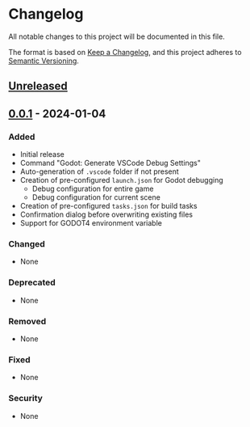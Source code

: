 # Changelog
All notable changes to this project will be documented in this file.

The format is based on [Keep a Changelog](https://keepachangelog.com/en/1.0.0/),
and this project adheres to [Semantic Versioning](https://semver.org/spec/v2.0.0.html).

## [Unreleased]

## [0.0.1] - 2024-01-04
### Added
- Initial release
- Command "Godot: Generate VSCode Debug Settings"
- Auto-generation of `.vscode` folder if not present
- Creation of pre-configured `launch.json` for Godot debugging
  - Debug configuration for entire game
  - Debug configuration for current scene
- Creation of pre-configured `tasks.json` for build tasks
- Confirmation dialog before overwriting existing files
- Support for GODOT4 environment variable

### Changed
- None

### Deprecated
- None

### Removed
- None

### Fixed
- None

### Security
- None

[Unreleased]: https://github.com/SeFiech/godot-vscode-debug/compare/v0.0.1...HEAD
[0.0.1]: https://github.com/SeFiech/godot-vscode-debug/releases/tag/v0.0.1